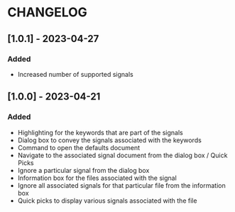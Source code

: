 # CHANGELOG

## [1.0.1] - 2023-04-27

### Added

- Increased number of supported signals

## [1.0.0] - 2023-04-21

### Added

- Highlighting for the keywords that are part of the signals
- Dialog box to convey the signals associated with the keywords
- Command to open the defaults document
- Navigate to the associated signal document from the dialog box / Quick Picks
- Ignore a particular signal from the dialog box
- Information box for the files associated with the signal
- Ignore all associated signals for that particular file from the information box
- Quick picks to display various signals associated with the file
